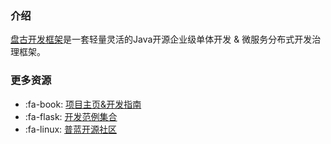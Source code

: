 ### 介绍

[盘古开发框架](https://pulanos.gitee.io/pangu-framework/)是一套轻量灵活的Java开源企业级单体开发 & 微服务分布式开发治理框架。

### 更多资源

- :fa-book: [项目主页&开发指南](https://pulanos.gitee.io/pangu-framework/)
- :fa-flask: [开发范例集合](https://pulanos.gitee.io/pangu-framework/docs/examples-list)
- :fa-linux: [普蓝开源社区](https://pulanos.gitee.io/pangu-framework/docs/community/)